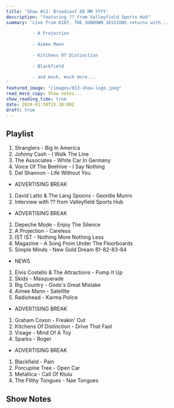 ```yaml
---
title: 'Show #13: Broadcast DD MM YYYY'
description: "featuring ?? from Valleyfield Sports Hub"
summary: 'Live from K107, THE SUNDOWN SESSIONS returns with...
 
          - A Projection
                    
          - Aimee Mann
          
          - Kitchens Of Distinction
          
          - Blackfield
          
          - and much, much more...
'
featured_image: "/images/013-show-logo.jpeg"
read_more_copy: Show notes...
show_reading_time: true
date: 2024-01-30T15:30:09Z
draft: true
---
```



## Playlist

1. Stranglers - Big In America
2. Johnny Cash - I Walk The Line
3. The Associates - White Car In Germany
4. Voice Of The Beehive - I Say Nothing
5. Del Shannon - Life Without You

- ADVERTISING BREAK

1. David Latto & The Lang Spoons - Geordie Munro
2. Interview with ?? from Valleyfield Sports Hub

- ADVERTISING BREAK

1. Depeche Mode - Enjoy The Silence
2. A Projection - Careless
3. IST IST - Nothing More Nothing Less
4. Magazine - A Song From Under The Floorboards
5. Simple Minds - New Gold Dream 81-82-83-84

- NEWS

1. Elvis Costello & The Attractions - Pump It Up
2. Skids - Masquerade
3. Big Country - Gods's Great Mistake
4. Aimee Mann - Satellite
5. Radiohead - Karma Police

- ADVERTISING BREAK

1. Graham Coxon - Freakin' Out
2. Kitchens Of Distinction - Drive That Fast
3. Visage - Mind Of A Toy
4. Sparks - Roger

- ADVERTISING BREAK

1. Blackfield - Pain
2. Porcupine Tree - Open Car
3. Metallica - Call Of Ktulu
4. The Filthy Tongues - Nae Tongues

## Show Notes 


